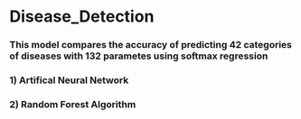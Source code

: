 # Disease_Detection
### This model compares the accuracy of predicting 42 categories of diseases with 132 parametes using softmax regression 
### 1) Artifical Neural Network 
### 2) Random Forest Algorithm

